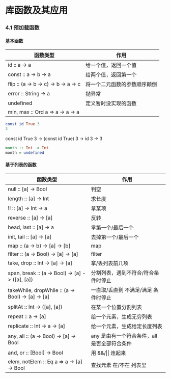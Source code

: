 # 库函数及其应用

### 4.1 预加载函数



#### 基本函数

| 函数类型                             | 作用                         |
| ------------------------------------ | ---------------------------- |
| id :: a -> a                         | 给一个值，返回一个值         |
| const :: a -> b -> a                 | 给两个值，返回第一个         |
| flip :: (a -> b -> c) -> b -> a -> c | 将一个二元函数的参数顺序颠倒 |
| error :: String -> a                 | 抛异常                       |
| undefined                            | 定义暂时没实现的函数         |
| min, max :: Ord a => a -> a -> a     |                              |

``` haskell
const id True 3
3
```

const id True 3 -> (const id True) 3 -> id 3 -> 3

``` haskell
month :: Int -> Int
month = undefined
```



#### 基于列表的函数

| 函数类型                                          | 作用                                         |
| ------------------------------------------------- | -------------------------------------------- |
| null :: [a] -> Bool                               | 判空                                         |
| length :: [a] -> Int                              | 求长度                                       |
| !! :: [a] -> Int -> a                             | 拿某项                                       |
| reverse :: [a] -> [a]                             | 反转                                         |
| head, last :: [a] -> a                            | 拿第一个/最后一个                            |
| init, tail :: [a] -> [a]                          | 去掉第一个/最后一个                          |
| map :: (a -> b) -> [a] -> [b]                     | map                                          |
| filter :: (a -> Bool) -> [a] -> [a]               | filter                                       |
| take, drop :: Int -> [a] -> [a]                   | 拿/丢列表前几项                              |
| span, break :: (a -> Bool) -> [a] -> ([a], [a])   | 分割列表，遇到不符合/符合条件时停止          |
| takeWhile, dropWhile :: (a -> Bool) -> [a] -> [a] | 一直取/丢直到 不满足/满足 条件时停止         |
| splitAt :: Int -> ([a], [a])                      | 在某一个位置分割列表                         |
| repeat :: a -> [a]                                | 给一个元素，生成无穷列表                     |
| replicate :: Int -> a -> [a]                      | 给一个元素，生成给定长度列表                 |
| any, all :: (a -> Bool) -> [a] -> Bool            | any 是由有一个符合条件，all 是否全部符合条件 |
| and, or :: [Bool] -> Bool                         | 用 &&/\|\| 连起来                            |
| elem, notElem :: Eq a => a -> [a] -> Bool         | 查找元素 在/不在 列表里                      |





